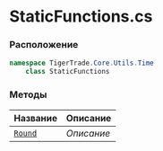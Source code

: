 
# StaticFunctions.cs
### Расположение
```csharp
namespace TigerTrade.Core.Utils.Time  
    class StaticFunctions
```

### Методы
| Название | Описание |
| --- | --- |
| [`Round`](./Методы/Round.md) | *Описание* |
